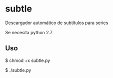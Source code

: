 subtle
======

Descargador automático de subtítulos para series

Se necesita python 2.7

Uso
---
 
$ chmod +x subtle.py

$ ./subtle.py <nombre de la serie>
